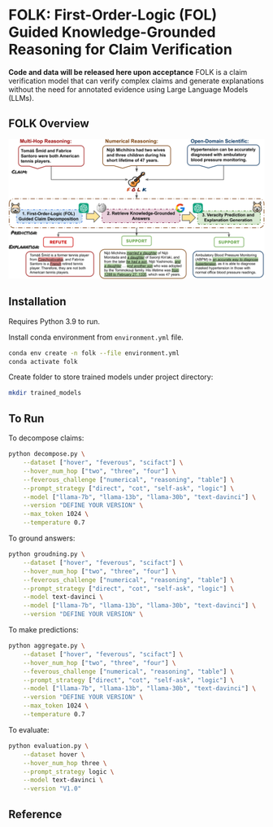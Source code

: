 # FOLK: First-Order-Logic (FOL) Guided Knowledge-Grounded Reasoning for Claim Verification

**Code and data will be released here upon acceptance**
FOLK is a claim verification model that can verify complex claims and generate explanations without the need for annotated evidence using Large Language Models (LLMs).

## FOLK Overview

![The general framework of ProgramFC](./Figures/framework.png)

## Installation

Requires Python 3.9 to run.

Install conda environment from `environment.yml` file.

```sh
conda env create -n folk --file environment.yml
conda activate folk
```

Create folder to store trained models under project directory:

```sh
mkdir trained_models
```

## To Run

To decompose claims:

```sh
python decompose.py \
    --dataset ["hover", "feverous", "scifact"] \
    --hover_num_hop ["two", "three", "four"] \
    --feverous_challenge ["numerical", "reasoning", "table"] \
    --prompt_strategy ["direct", "cot", "self-ask", "logic"] \
    --model ["llama-7b", "llama-13b", "llama-30b", "text-davinci"] \
    --version "DEFINE YOUR VERSION" \
    --max_token 1024 \
    --temperature 0.7
```

To ground answers:

```sh
python groudning.py \
    --dataset ["hover", "feverous", "scifact"] \
    --hover_num_hop ["two", "three", "four"] \
    --feverous_challenge ["numerical", "reasoning", "table"] \
    --prompt_strategy ["direct", "cot", "self-ask", "logic"] \
    --model text-davinci \
    --model ["llama-7b", "llama-13b", "llama-30b", "text-davinci"] \
    --version "DEFINE YOUR VERSION" \
```

To make predictions:

```sh
python aggregate.py \
    --dataset ["hover", "feverous", "scifact"] \
    --hover_num_hop ["two", "three", "four"] \
    --feverous_challenge ["numerical", "reasoning", "table"] \
    --prompt_strategy ["direct", "cot", "self-ask", "logic"] \
    --model ["llama-7b", "llama-13b", "llama-30b", "text-davinci"] \
    --version "DEFINE YOUR VERSION" \
    --max_token 1024 \
    --temperature 0.7
```

To evaluate:

```sh
python evaluation.py \
    --dataset hover \
    --hover_num_hop three \
    --prompt_strategy logic \
    --model text-davinci \
    --version "V1.0"
```

## Reference

